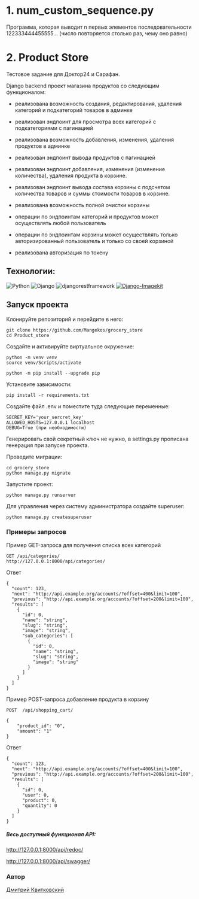 # 1. num_custom_sequence.py
Программа, которая выводит n первых элементов последовательности 122333444455555… (число повторяется столько раз, чему оно равно)


# 2. Product Store
Тестовое задание для Доктор24 и Сарафан.

Django backend проект магазина продуктов со следующим функционалом:

- реализована возможность создания, редактирования, удаления категорий и подкатегорий товаров в админке

- реализован эндпоинт для просмотра всех категорий с подкатегориями с пагинацией

- реализована возможность добавления, изменения, удаления продуктов в админке
- реализован эндпоинт вывода продуктов с пагинацией
- реализован эндпоинт добавления, изменения (изменение количества), удаления продукта в корзине.
- реализован эндпоинт вывода  состава корзины с подсчетом количества товаров и суммы стоимости товаров в корзине.
- реализована возможность полной очистки корзины
- операции по эндпоинтам категорий и продуктов может осуществлять любой пользователь
- операции по эндпоинтам корзины может осуществлять только авторизированный пользователь и только со своей корзиной
- реализована авторизация по токену


## Технологии:
![Python](https://img.shields.io/badge/python-3.11-blue?logo=python)
![Django](https://img.shields.io/badge/DJANGO-4.2.13-blue?logo=django&logoColor=white)
![djangorestframework](https://img.shields.io/badge/DJANGORESTFRAMEWORK-3.15.1-blue?logo=django&logoColor=white)
[![Django-Imagekit](https://img.shields.io/badge/DjangoImagekit-blue)](https://django-imagekit.readthedocs.io/)

## Запуск проекта

Клонируйте репозиторий и перейдите в него:
```
git clone https://github.com/Mangekos/grocery_store
cd Product_store
```
Создайте и активируйте виртуальное окружение:
```
python -m venv venv
source venv/Scripts/activate
```
```
python -m pip install --upgrade pip
```
Установите зависимости:
```
pip install -r requirements.txt
```
Создайте файл .env и поместите туда следующие переменные:
```
SECRET_KEY='your_sercret_key'
ALLOWED_HOSTS=127.0.0.1 localhost
DEBUG=True (при необходимости)
```
Генерировать свой секретный ключ не нужно, в settings.py прописана генерация при запуске проекта.

Проведите миграции:
```
cd grocery_store
python manage.py migrate
```
Запустите проект:
```
python manage.py runserver
```
Для управления через систему администратора создайте superuser:
```
python manage.py createsuperuser
```
### Примеры запросов
Пример GET-запроса для получения списка всех категорий
```
GET /api/categories/
http://127.0.0.1:8000/api/categories/
```
Ответ
```
{
  "count": 123,
  "next": "http://api.example.org/accounts/?offset=400&limit=100",
  "previous": "http://api.example.org/accounts/?offset=200&limit=100",
  "results": [
    {
      "id": 0,
      "name": "string",
      "slug": "string",
      "image": "string",
      "sub_categories": [
        {
          "id": 0,
          "name": "string",
          "slug": "string",
          "image": "string"
        }
      ]
    }
  ]
}
```
Пример POST-запроса добавление продукта в корзину
```
POST  /api/shopping_cart/
```
```
{
    "product_id": "0",
    "amount": "1"
}
```
Ответ
```
{
  "count": 123,
  "next": "http://api.example.org/accounts/?offset=400&limit=100",
  "previous": "http://api.example.org/accounts/?offset=200&limit=100",
  "results": [
    {
      "id": 0,
      "user": 0,
      "product": 0,
      "quantity": 0
    }
  ]
}
```

##### Весь доступный функционал API:

http://127.0.0.1:8000/api/redoc/

http://127.0.0.1:8000/api/swagger/


### Автор

[Дмитрий Квитковский](https://github.com/Mangekos)
